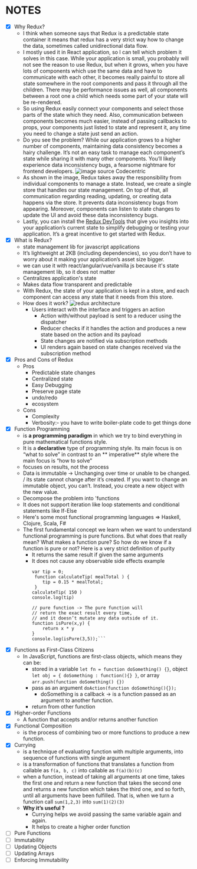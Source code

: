# NOTES

- [x] Why Redux?
    - I think when someone says that Redux is a predictable state container it means that redux has a very strict way
      how to change the data, sometimes called unidirectional data flow.
    - I mostly used it in React application, so I can tell which problem it solves in this case. While your application
      is small, you probably will not see the reason to use Redux, but when it grows, when you have lots of components
      which use the same data and have to communicate with each other, it becomes really painful to store all state
      somewhere in the root components and pass it through all the children. There may be performance issues as well,
      all components between a root one a child which needs some part of your state will be re-rendered.
    - So using Redux easily connect your components and select those parts of the state which they need. Also,
      communication between components becomes much easier, instead of passing callbacks to props, your components just
      listed to state and represent it, any time you need to change a state just send an action.
    - Do you see the problem? While our application grows to a higher number of components, maintaining data consistency
      becomes a hairy challenge. It’s not an easy task to manage each component’s state while sharing it with many other
      components. You’ll likely experience data inconsistency bugs, a fearsome nightmare for frontend developers.
      ![image source Codecentric](https://blog.asayer.io/static/f3b749e44077c9d0fbfc06e129be1439/1727d/5538b516f2c347f8846fe3c15d0d100e.png)
    - As shown in the image, Redux takes away the responsibility from individual components to manage a state. Instead,
      we create a single store that handles our state management. On top of that, all communication regarding reading,
      updating, or creating data happens via the store. It prevents data inconsistency bugs from appearing. Moreover,
      components can listen to state changes to update the UI and avoid these data inconsistency bugs.
    - Lastly, you can install
      the [Redux DevTools](https://chrome.google.com/webstore/detail/redux-devtools/lmhkpmbekcpmknklioeibfkpmmfibljd?hl=en)
      that give you insights into your application’s current state to simplify debugging or testing your application.
      It’s a great incentive to get started with Redux.
- [x] What is Redux?
    - state management lib for javascript applications
    - It’s lightweight at 2KB (including dependencies), so you don’t have to worry about it making your application’s
      asset size bigger.
    - we can use it with react/angular/vue/vanilla js because it's state management lib, so it does not matter
    - Centralizes application's state
    - Makes data flow transparent and predictable
    - With Redux, the state of your application is kept in a store, and each component can access any state that it
      needs from this store.
    - How does it work?
      ![redux architecture](https://miro.medium.com/max/919/1*EdiFUfbTNmk_IxFDNqokqg.png)
        - Users interact with the interface and triggers an action
            - Action with/without payload is sent to a reducer using the dispatcher
            - Reducer checks if it handles the action and produces a new state based on the action and its payload
            - State changes are notified via subscription methods
            - UI renders again based on state changes received via the subscription method
- [x] Pros and Cons of Redux
    - Pros
        - Predictable state changes
        - Centralized state
        - Easy Debugging
        - Preserve page state
        - undo/redo
        - ecosystem
    - Cons
        - Complexity
        - Verbosity:- you have to write boiler-plate code to get things done
- [x] Function Programming
    - is **a programming paradigm** in which we try to bind everything in pure mathematical functions style.
    - It is a **declarative** type of programming style. Its main focus is on “what to solve” in contrast to an **
      imperative**
      style where the main focus is “how to solve”
    - focuses on results, not the process
    - Data is immutable -> Unchanging over time or unable to be changed. / its state cannot change after it’s created.
      If you want to change an immutable object, you can’t. Instead, you create a new object with the new value.
    - Decompose the problem into 'functions
    - It does not support iteration like loop statements and conditional statements like If-Else
    - Here's some most functional programming languages => Haskell, Clojure, Scala, F#
    - The first fundamental concept we learn when we want to understand functional programming is pure functions. But
      what does that really mean? What makes a function pure? So how do we know if a function is pure or not? Here is a
      very strict definition of purity
        - It returns the same result if given the same arguments
        - It does not cause any observable side effects example
            ```// impure function
            var tip = 0;
             function calculateTip( mealTotal ) {
                tip = 0.15 * mealTotal;
             }
            calculateTip( 150 )
            console.log(tip)
            
            // pure function -> The pure function will 
            // return the exact result every time, 
            // and it doesn’t mutate any data outside of it.
            function isPure(x,y) {
                return x * y
            }
            console.log(isPure(3,5));```
- [x] Functions as First-Class Citizens
    - In JavaScript, functions are first-class objects, which means they can be:
        - stored in a variable `let fn = function doSomething() {}`, object `let obj = { doSomething : function(){} }`,
          or array `arr.push(function doSomething() {})`
        - pass as an argument `doAction(function doSomething(){});`
            - doSomething is a callback -> is a function passed as an argument to another function.
        - return from other function
- [x] Higher-order Functions
    - A function that accepts and/or returns another function
- [x] Functional Composition
    - is the process of combining two or more functions to produce a new function.
- [x] Currying
    - is a technique of evaluating function with multiple arguments, into sequence of functions with single argument
    - is a transformation of functions that translates a function from callable as `f(a, b, c)` into callable
      as `f(a)(b)(c)`
    - when a function, instead of taking all arguments at one time, takes the first one and return a new function that
      takes the second one and returns a new function which takes the third one, and so forth, until all arguments have
      been fulfilled. That is, when we turn a function call `sum(1,2,3)` into `sum(1)(2)(3)`
    - **Why it’s useful ?**
        - Currying helps we avoid passing the same variable again and again.
        - It helps to create a higher order function
- [ ] Pure Functions
- [ ] Immutability
- [ ] Updating Objects
- [ ] Updating Arrays
- [ ] Enforcing Immutability